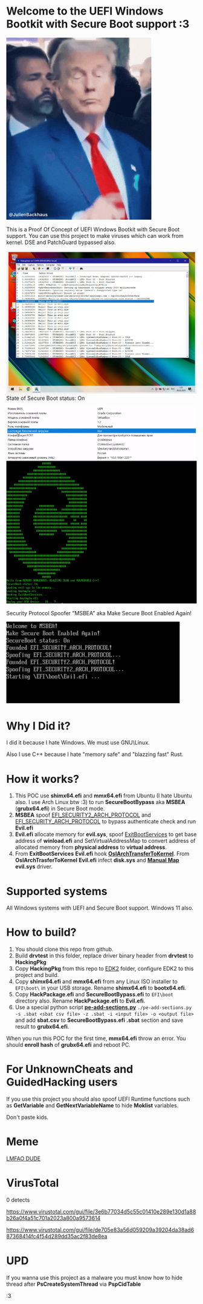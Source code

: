 # Welcome to the UEFI Windows Bootkit with Secure Boot support :3

![RussianAgent](./pics/RussianAgent.gif)

This is a Proof Of Concept of UEFI Windows Bootkit with Secure Boot support. You can use this project to make viruses which can work from kernel. DSE and PatchGuard bypassed also.

![bootkit_msgs](./pics/bootkit_msg.jpg)
State of Secure Boot status: On

![secure_boot_status](./pics/SecureBootStatus1.png)
![secure_boot_status2](./pics/SecureBootStatus2.png)

Security Protocol Spoofer "MSBEA" aka Make Secure Boot Enabled Again!

![MSBEA](./pics/SecureBootStatus3.png)

# Why I Did it?

I did it because I hate Windows. We must use GNU\Linux. 

Also I use C++ because I hate "memory safe" and "blazzing fast" Rust.

# How it works?

1. This POC use **shimx64.efi** and **mmx64.efi** from Ubuntu (I hate Ubuntu also. I use Arch Linux btw :3) to run **SecureBootBypass** aka **MSBEA** (**grubx64.efi**) in Secure Boot mode.
2. **MSBEA** spoof [EFI_SECURITY2_ARCH_PROTOCOL](https://github.com/tianocore/edk2/blob/master/MdePkg/Include/Protocol/Security2.h) and [EFI_SECURITY_ARCH_PROTOCOL](https://github.com/tianocore/edk2/blob/master/MdePkg/Include/Protocol/Security.h) to bypass authenticate check and run **Evil.efi** 
3. **Evil.efi** allocate memory for **evil.sys**, spoof [ExitBootServices](https://wikileaks.org/ciav7p1/cms/page_36896784.html) to get base address of **winload.efi** and SetVirtualAddressMap to convert address of allocated memory from **physical address** to **virtual address**.
4. From **ExitBootServices** **Evil.efi** hook [**OslArchTransferToKernel**](https://n4r1b.com/posts/2019/09/transition-from-an-efi-bootloader-to-the-kernel-in-windows-x64/). From **OslArchTrasferToKernel** **Evil.efi** infect **disk.sys** and [**Manual Map**](https://www.codereversing.com/archives/652) **evil.sys** driver.

# Supported systems

All Windows systems with UEFI and Secure Boot support. Windows 11 also.

# How to build?

1. You should clone this repo from github.
2. Build **drvtest** in this folder, replace driver binary header from **drvtest** to **HackingPkg**
3. Copy **HackingPkg** from this repo to [EDK2](https://github.com/tianocore/edk2) folder, configure EDK2 to this project and build.
4. Copy **shimx64.efi** and **mmx64.efi** from any Linux ISO installer to `EFI\boot\` in your USB storage. Rename **shimx64.efi** to **bootx64.efi**.
5. Copy **HackPackage.efi** and **SecureBootBypass.efi** to `EFI\boot` directory also. Rename **HackPackage.efi** to **Evil.efi**.
6. Use a special python script [**pe-add-sections.py**](https://github.com/rhboot/shim/issues/376) `./pe-add-sections.py -s .sbat <sbat csv file> -z .sbat -i <input file> -o <output file>` and add **sbat.csv** to **SecureBootBypass.efi** **.sbat** section and save result to **grubx64.efi**.

When you run this POC for the first time, **mmx64.efi** throw an error. You should **enroll hash** of **grubx64.efi** and reboot PC.

# For UnknownCheats and GuidedHacking users

If you use this project you should also spoof UEFI Runtime functions such as **GetVariable** and **GetNextVariableName** to hide **Moklist** variables.

Don't paste kids.

# Meme

[LMFAO DUDE](https://www.youtube.com/watch?v=s7wLYzRJt3s)

# VirusTotal

0 detects

https://www.virustotal.com/gui/file/3e6b77034d5c55c01410e289e130d1a88b26a0f4a51c701a2023a800a9573614

https://www.virustotal.com/gui/file/de705e83a56d059209a39204da38ad687368414fc4f54d289dd35ac2f83de8ea

# UPD

If you wanna use this project as a malware you must know how to hide thread after **PsCreateSystemThread** via **PspCidTable**

:3